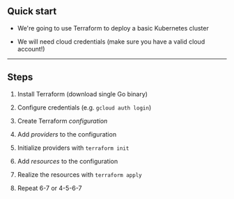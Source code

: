 ## Quick start

- We're going to use Terraform to deploy a basic Kubernetes cluster

- We will need cloud credentials (make sure you have a valid cloud account!)

---

## Steps

1. Install Terraform (download single Go binary)

2. Configure credentials (e.g. `gcloud auth login`)

3. Create Terraform *configuration*

4. Add *providers* to the configuration

5. Initialize providers with `terraform init`

6. Add *resources* to the configuration

7. Realize the resources with `terraform apply`

8. Repeat 6-7 or 4-5-6-7
